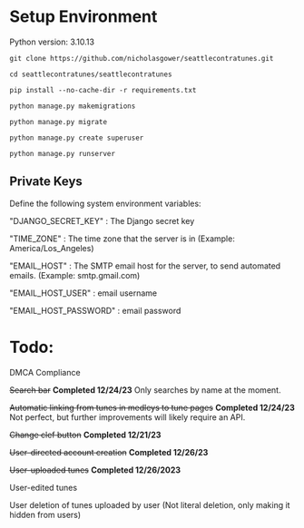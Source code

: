 # Setup Environment

Python version: 3.10.13

    git clone https://github.com/nicholasgower/seattlecontratunes.git

    cd seattlecontratunes/seattlecontratunes

    pip install --no-cache-dir -r requirements.txt

    python manage.py makemigrations

    python manage.py migrate

    python manage.py create superuser

    python manage.py runserver


## Private Keys

Define the following system environment variables:

"DJANGO_SECRET_KEY" : The Django secret key

"TIME_ZONE" : The time zone that the server is in (Example: America/Los_Angeles)

"EMAIL_HOST" : The SMTP email host for the server, to send automated emails. (Example: smtp.gmail.com)

"EMAIL_HOST_USER" : email username

"EMAIL_HOST_PASSWORD" : email password

# Todo:


DMCA Compliance

~~Search bar~~ **Completed 12/24/23** Only searches by name at the moment.

~~Automatic linking from tunes in medleys to tune pages~~ **Completed 12/24/23** Not perfect, but further improvements will likely require an API.

~~Change clef button~~ **Completed 12/21/23**

~~User-directed account creation~~ **Completed 12/26/23**

~~User-uploaded tunes~~ **Completed 12/26/2023**

User-edited tunes

User deletion of tunes uploaded by user (Not literal deletion, only making it hidden from users)
